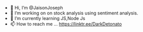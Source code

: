 - 👋 Hi, I’m @JaisonJoseph
- 👀 I’m working on on stock analysis using sentiment  analysis.
- 🌱 I’m currently learning JS,Node Js
- 📫 How to reach me ... https://linktr.ee/DarkDetonato

<!---
DarkDetonator/DarkDetonator is a ✨ special ✨ repository because its `README.md` (this file) appears on your GitHub profile.
You can click the Preview link to take a look at your changes.
--->

